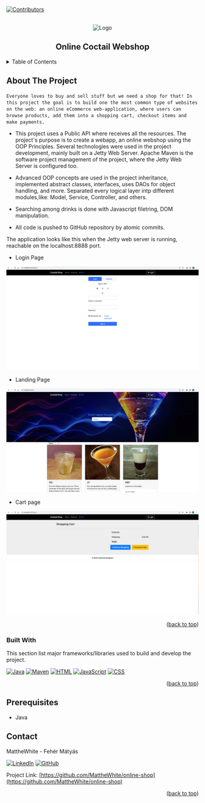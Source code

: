 <a name="readme-top"></a>


[![Contributors][contributors-shield]][contributors-url]




<!-- PROJECT LOGO -->
<br />
<div align="center">
    <img src="https://t3.ftcdn.net/jpg/00/50/07/72/360_F_50077203_AzFcB0jeupusdu9XynnfDTTrU6TVKDvL.jpg" alt="Logo" width="600" height="150">
  <h2 align="center" style="font-weight: bold">Online Coctail Webshop</h2>
</div>


<!-- TABLE OF CONTENTS -->
<details>
  <summary>Table of Contents</summary>
  <ol>
    <li>
      <a href="#about-the-project">About The Project</a>
      <ul>
        <li><a href="#built-with">Built With</a></li>
      </ul>
    </li>
    <li>
      <a href="#getting-started">Getting Started</a>
      <ul>
        <li><a href="#prerequisites">Prerequisites</a></li>
        <li><a href="#installation">Installation</a></li>
      </ul>
    </li>
    <li><a href="#usage">Usage</a></li>
    <li><a href="#contact">Contact</a></li>
  </ol>
</details>



<!-- ABOUT THE PROJECT -->
## About The Project

`Everyone loves to buy and sell stuff but we need a shop for that! In this project the goal is to build one the most common type of websites on the web: an online eCommerce web-application, where users can browse products, add them into a shopping cart, checkout items and make payments.` 


* This project uses a Public API where receives all the resources. The project's purpose is to create a webapp, an online webshop using the OOP Principles. Several technologies were used in the project development, mainly built on a Jetty Web Server. Apache Maven is the software project management of the project, where the Jetty Web Server is configured too.

* Advanced OOP concepts are used in the project inheritance, implemented abstract classes, interfaces, uses DAOs for object handling, and more. Separated every logical layer intp different modules,like: Model, Service, Controller, and others.

* Searching among drinks is done with Javascript filetring, DOM manipulation.

* All code is pushed to GitHub repository by atomic commits.



The application looks like this when the Jetty web server is running, reachable on the localhost:8888 port.

  - Login Page

 ![Login](online-shop-login.png)

  - Landing Page

![LandingPage](online-shop-main.png)

  - Cart page

![Cart](online-shop-cart.png)


<p align="right">(<a href="#readme-top">back to top</a>)</p>



### Built With

This section list major frameworks/libraries used to build and develop the project.


[![Java][java.com]][java-url]
[![Maven][maven.com]][maven-url]
[![HTML][html.com]][html-url]
[![JavaScript][javascript.com]][javascript-url]
[![CSS][css.com]][css-url]



<p align="right">(<a href="#readme-top">back to top</a>)</p>



## Prerequisites

* Java



<!-- CONTACT -->
## Contact

MattheWhite - Fehér Mátyás

[![LinkedIn][linkedin-shield]][linkedin-url]
[![GitHub][github-shield]][github-url]

Project Link: [https://github.com/MattheWhite/online-shop](https://github.com/MattheWhite/online-shop)


<p align="right">(<a href="#readme-top">back to top</a>)</p>



<!-- MARKDOWN LINKS & IMAGES -->
<!-- https://www.markdownguide.org/basic-syntax/#reference-style-links -->
[contributors-shield]: https://img.shields.io/github/contributors/MattheWhite/online-shop.svg?style=for-the-badge
[contributors-url]: https://github.com/MattheWhite/online-shop/graphs/contributors
[linkedin-shield]: https://img.shields.io/badge/-LinkedIn-black.svg?style=for-the-badge&logo=linkedin&colorB=349
[linkedin-url]: https://www.linkedin.com/in/matyas-feher/
[github-shield]: https://img.shields.io/badge/-GitHub-black.svg?style=for-the-badge&logo=github&colorB=947
[github-url]: https://github.com/MattheWhite
[java.com]: https://img.shields.io/badge/Java-black.svg?style=for-the-badge&logo=java&colorB=yellow
[java-url]: https://dev.java/
[maven.com]: https://img.shields.io/badge/Apache%20Maven-C71A36?style=for-the-badge&logo=Apache%20Maven&logoColor=white
[maven-url]: https://maven.apache.org/index.html
[javascript.com]: https://img.shields.io/badge/javascript-%23323330.svg?style=for-the-badge&logo=javascript&logoColor=%23F7DF1E
[javascript-url]: https://javascript.com/
[css.com]: https://img.shields.io/badge/css3-%231572B6.svg?style=for-the-badge&logo=css3&logoColor=white
[css-url]: https://en.wikipedia.org/wiki/CSS
[html.com]: https://img.shields.io/badge/html5-%23E34F26.svg?style=for-the-badge&logo=html5&logoColor=white
[html-url]: https://en.wikipedia.org/wiki/HTML5
